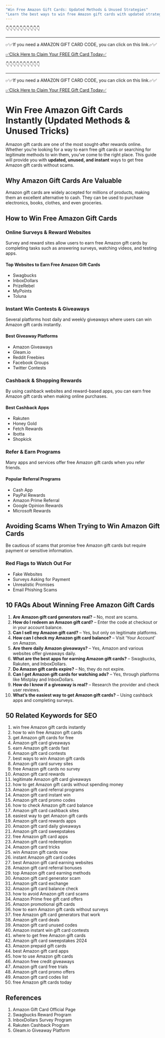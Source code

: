 ```yaml
---
"Win Free Amazon Gift Cards: Updated Methods & Unused Strategies"
"Learn the best ways to win free Amazon gift cards with updated strategies, unused tricks, and instant updates. Find FAQs, references, and keyword lists for SEO benefits."
---
```


👇👇👇👇👇👇👇👇👇👇

---

✅✅If you need a AMAZON GIFT CARD CODE, you can click on this link.✅✅

[✅Click Here to Claim Your FREE Gift Card Today✅](https://therewardgate.com/free-amazon-code/)

👇👇👇👇👇👇👇👇👇👇

---

✅✅If you need a AMAZON GIFT CARD CODE, you can click on this link.✅✅

[✅Click Here to Claim Your FREE Gift Card Today✅](https://therewardgate.com/free-amazon-code/)

# Win Free Amazon Gift Cards Instantly (Updated Methods & Unused Tricks)

Amazon gift cards are one of the most sought-after rewards online. Whether you’re looking for a way to earn free gift cards or searching for legitimate methods to win them, you’ve come to the right place. This guide will provide you with **updated, unused, and instant** ways to get free Amazon gift cards without scams.

## Why Amazon Gift Cards Are Valuable
Amazon gift cards are widely accepted for millions of products, making them an excellent alternative to cash. They can be used to purchase electronics, books, clothes, and even groceries.

## How to Win Free Amazon Gift Cards

### Online Surveys & Reward Websites
Survey and reward sites allow users to earn free Amazon gift cards by completing tasks such as answering surveys, watching videos, and testing apps.

#### Top Websites to Earn Free Amazon Gift Cards
- Swagbucks
- InboxDollars
- PrizeRebel
- MyPoints
- Toluna

### Instant Win Contests & Giveaways
Several platforms host daily and weekly giveaways where users can win Amazon gift cards instantly.

#### Best Giveaway Platforms
- Amazon Giveaways
- Gleam.io
- Reddit Freebies
- Facebook Groups
- Twitter Contests

### Cashback & Shopping Rewards
By using cashback websites and reward-based apps, you can earn free Amazon gift cards when making online purchases.

#### Best Cashback Apps
- Rakuten
- Honey Gold
- Fetch Rewards
- Ibotta
- Shopkick

### Refer & Earn Programs
Many apps and services offer free Amazon gift cards when you refer friends.

#### Popular Referral Programs
- Cash App
- PayPal Rewards
- Amazon Prime Referral
- Google Opinion Rewards
- Microsoft Rewards

## Avoiding Scams When Trying to Win Amazon Gift Cards
Be cautious of scams that promise free Amazon gift cards but require payment or sensitive information.

### Red Flags to Watch Out For
- Fake Websites
- Surveys Asking for Payment
- Unrealistic Promises
- Email Phishing Scams

## 10 FAQs About Winning Free Amazon Gift Cards
1. **Are Amazon gift card generators real?** – No, most are scams.
2. **How do I redeem an Amazon gift card?** – Enter the code at checkout or in your account balance.
3. **Can I sell my Amazon gift card?** – Yes, but only on legitimate platforms.
4. **How can I check my Amazon gift card balance?** – Visit ‘Your Account’ on Amazon.
5. **Are there daily Amazon giveaways?** – Yes, Amazon and various websites offer giveaways daily.
6. **What are the best apps for earning Amazon gift cards?** – Swagbucks, Rakuten, and InboxDollars.
7. **Do Amazon gift cards expire?** – No, they do not expire.
8. **Can I get Amazon gift cards for watching ads?** – Yes, through platforms like Mistplay and InboxDollars.
9. **How do I know if a giveaway is real?** – Research the provider and check user reviews.
10. **What’s the easiest way to get Amazon gift cards?** – Using cashback apps and completing surveys.

## 50 Related Keywords for SEO
1. win free Amazon gift cards instantly  
2. how to win free Amazon gift cards  
3. get Amazon gift cards for free  
4. Amazon gift card giveaways  
5. earn Amazon gift cards fast  
6. Amazon gift card contests  
7. best ways to win Amazon gift cards  
8. Amazon gift card survey sites  
9. free Amazon gift cards no survey  
10. Amazon gift card rewards  
11. legitimate Amazon gift card giveaways  
12. how to get Amazon gift cards without spending money  
13. Amazon gift card referral programs  
14. Amazon gift card instant win  
15. Amazon gift card promo codes  
16. how to check Amazon gift card balance  
17. Amazon gift card cashback sites  
18. easiest way to get Amazon gift cards  
19. Amazon gift card rewards apps  
20. Amazon gift card daily giveaways  
21. Amazon gift card sweepstakes  
22. free Amazon gift card apps  
23. Amazon gift card redemption  
24. Amazon gift card tricks  
25. win Amazon gift cards now  
26. instant Amazon gift card codes  
27. best Amazon gift card earning websites  
28. Amazon gift card referral bonuses  
29. top Amazon gift card earning methods  
30. Amazon gift card generator scam  
31. Amazon gift card exchange  
32. Amazon gift card balance check  
33. how to avoid Amazon gift card scams  
34. Amazon Prime free gift card offers  
35. Amazon promotional gift cards  
36. how to earn Amazon gift cards without surveys  
37. free Amazon gift card generators that work  
38. Amazon gift card deals  
39. Amazon gift card unused codes  
40. Amazon instant win gift card contests  
41. where to get free Amazon gift cards  
42. Amazon gift card sweepstakes 2024  
43. Amazon prepaid gift cards  
44. best Amazon gift card apps  
45. how to use Amazon gift cards  
46. Amazon free credit giveaways  
47. Amazon gift card free trials  
48. Amazon gift card promo offers  
49. Amazon gift card codes list  
50. free Amazon gift cards today  

## References
1. Amazon Gift Card Official Page
2. Swagbucks Reward Program
3. InboxDollars Survey Program
4. Rakuten Cashback Program
5. Gleam.io Giveaway Platform
